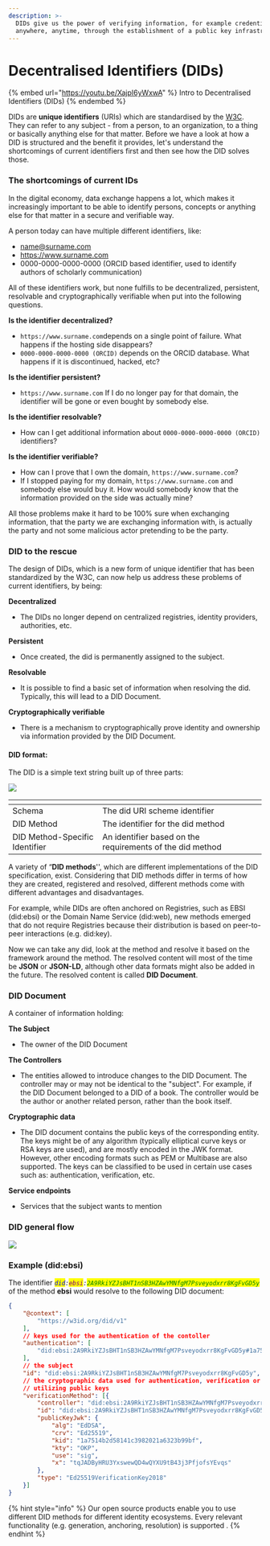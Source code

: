 ```yaml
---
description: >-
  DIDs give us the power of verifying information, for example credentials,
  anywhere, anytime, through the establishment of a public key infrastructure.
---
```


# Decentralised Identifiers (DIDs)

{% embed url="https://youtu.be/XajpI6yWxwA" %}
Intro to Decentralised Identifiers (DIDs)
{% endembed %}

DIDs are **unique identifiers** (URIs) which are standardised by the [W3C](https://www.w3.org/TR/did-core). They can refer to any subject - from a person, to an organization, to a thing or basically anything else for that matter. Before we have a look at how a DID is structured and the benefit it provides, let's understand the shortcomings of current identifiers first and then see how the DID solves those.

### The shortcomings of current IDs

In the digital economy, data exchange happens a lot, which makes it increasingly important to be able to identify persons, concepts or anything else for that matter in a secure and verifiable way.&#x20;

A person today can have multiple different identifiers, like:

* name@surname.com
* https://www.surname.com
* 0000-0000-0000-0000 (ORCID based identifier, used to identify authors of scholarly communication)

All of these identifiers work, but none fulfills to be decentralized, persistent, resolvable and cryptographically verifiable when put into the following questions.

**Is the identifier decentralized?**

* `https://www.surname.com`depends on a single point of failure. What happens if the hosting side disappears?
* `0000-0000-0000-0000 (ORCID)` depends on the ORCID database. What happens if it is discontinued, hacked, etc?

**Is the identifier persistent?**

* `https://www.surname.com` If I do no longer pay for that domain, the identifier will be gone or even bought by somebody else.

**Is the identifier resolvable?**

* How can I get additional information about `0000-0000-0000-0000 (ORCID)` identifiers?

**Is  the identifier verifiable?**

* How can I prove that I own the domain, `https://www.surname.com`?
* If I stopped paying for my domain, `https://www.surname.com` and somebody else would buy it. How would somebody know that the information provided on the side was actually mine?

All those problems make it hard to be 100% sure when exchanging information, that the party we are exchanging information with, is actually the party and not some malicious actor pretending to be the party.

### **DID to the rescue**

The design of DIDs, which is a new form of unique identifier that has been standardized by the W3C, can now help us address these problems of current identifiers, by being:

**Decentralized**

* The DIDs no longer depend on centralized registries, identity providers, authorities, etc.

**Persistent**

* Once created, the did is permanently assigned to the subject.

**Resolvable**

* It is possible to find a basic set of information when resolving the did. Typically, this will lead to a DID Document.

**Cryptographically verifiable**

* There is a mechanism to cryptographically prove identity and ownership via information provided by the DID Document.



#### **DID format:**

The DID is a simple text string built up of three parts:&#x20;

![](../../../../.gitbook/assets/did-format-example.png)

<table data-header-hidden><thead><tr><th></th><th></th><th data-hidden></th></tr></thead><tbody><tr><td>Schema</td><td>The did URI scheme identifier</td><td></td></tr><tr><td>DID Method</td><td>The identifier for the did method</td><td></td></tr><tr><td>DID Method-Specific Identifier</td><td>An identifier based on the requirements of the did method</td><td></td></tr></tbody></table>

&#x20;

A variety of “**DID methods**'', which are different implementations of the DID specification, exist. Considering that DID methods differ in terms of how they are created, registered and resolved, different methods come with different advantages and disadvantages.&#x20;

For example, while DIDs are often anchored on Registries, such as EBSI (did:ebsi) or the Domain Name Service (did:web), new methods emerged that do not require Registries because their distribution is based on peer-to-peer interactions (e.g. did:key).

Now we can take any did, look at the method and resolve it based on the framework around the method. The resolved content will most of the time be **JSON** or **JSON-LD**, although other data formats might also be added in the future. The resolved content is called **DID Document**.&#x20;



### **DID Document**

A container of information holding:

**The Subject**&#x20;

* The owner of the DID Document&#x20;

**The Controllers**

* The entities allowed to introduce changes to the DID Document. The controller may or may not be identical to the "subject". For example, if the DID Document belonged to a DID of a book. The controller would be the author or another related person, rather than the book itself.

**Cryptographic data**

* The DID document contains the public keys of the corresponding entity. The keys might be of any algorithm (typically elliptical curve keys or RSA keys are used), and are mostly encoded in the JWK format. However, other encoding formats such as PEM or Multibase are also supported. The keys can be classified to be used in certain use cases such as: authentication, verification, etc.

**Service endpoints**

* Services that the subject wants to mention

### DID general flow

![](../../../../.gitbook/assets/DID-flow.png)

### Example  (did:ebsi)

The identifier _<mark style="color:blue;">`did`</mark>`:`<mark style="color:purple;">`ebsi`</mark>`:`<mark style="color:green;">`2A9RkiYZJsBHT1nSB3HZAwYMNfgM7Psveyodxrr8KgFvGD5y`</mark>_ of the method **ebsi** would resolve to the following DID document:

```json
{
    "@context": [
        "https://w3id.org/did/v1"
    ],
    // keys used for the authentication of the contoller
    "authentication": [
        "did:ebsi:2A9RkiYZJsBHT1nSB3HZAwYMNfgM7Psveyodxrr8KgFvGD5y#1a7514b2d58141c3982021a6323b99bf"
    ],
    // the subject
    "id": "did:ebsi:2A9RkiYZJsBHT1nSB3HZAwYMNfgM7Psveyodxrr8KgFvGD5y",
    // the cryptographic data used for authentication, verification or other use cases
    // utilizing public keys
    "verificationMethod": [{
        "controller": "did:ebsi:2A9RkiYZJsBHT1nSB3HZAwYMNfgM7Psveyodxrr8KgFvGD5y",
        "id": "did:ebsi:2A9RkiYZJsBHT1nSB3HZAwYMNfgM7Psveyodxrr8KgFvGD5y#1a7514b2d58141c3982021a6323b99bf",
        "publicKeyJwk": {
            "alg": "EdDSA",
            "crv": "Ed25519",
            "kid": "1a7514b2d58141c3982021a6323b99bf",
            "kty": "OKP",
            "use": "sig",
            "x": "tqJADByHRU3YxswewQD4wQYXU9tB43j3PfjofsYEvqs"
        },
        "type": "Ed25519VerificationKey2018"
    }]
}
```



{% hint style="info" %}
Our open source products enable you to use different DID methods for different identity ecosystems. Every relevant functionality (e.g. generation, anchoring, resolution) is supported .
{% endhint %}
